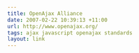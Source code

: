 ```yaml
---
title: OpenAjax Alliance
date: 2007-02-22 10:39:13 +11:00
url: http://www.openajax.org/
tags: ajax javascript openajax standards
layout: link
---
```

